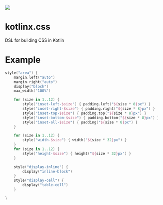 [![](https://jitpack.io/v/orangy/kotlinx.css.svg)](https://jitpack.io/#orangy/kotlinx.css)

# kotlinx.css

DSL for building CSS in Kotlin

# Example

```kotlin
style("area") {
    margin.left("auto")
    margin.right("auto")
    display("block")
    max_width("100%")

    for (size in 1..12) {
        style("inset-left-$size") { padding.left("${size * 8}px") }
        style("inset-right-$size") { padding.right("${size * 8}px") }
        style("inset-top-$size") { padding.top("${size * 8}px") }
        style("inset-bottom-$size") { padding.bottom("${size * 8}px") }
        style("inset-all-$size") { padding("${size * 8}px") }
    }

    for (size in 1..12) {
        style("width-$size") { width("${size * 32}px") }
    }
    for (size in 1..12) {
        style("height-$size") { height("${size * 32}px") }
    }

    style("display-inline") {
        display("inline-block")
    }
    style("display-cell") {
        display("table-cell")
    }

}

```

